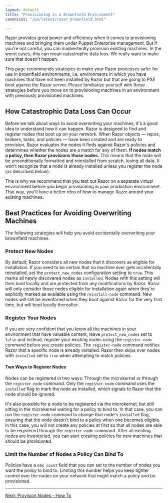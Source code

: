 ```yaml
---
layout: default
title: "Provisioning in a Brownfield Environment"
canonical: "/pe/latest/razor_brownfield.html"

---
```


Razor provides great power and efficiency when it comes to provisioning
machines and bringing them under Puppet Enterprise management. But if you're not careful, you can inadvertently provision existing machines. In the worst cases, this can mean catastrophic data loss. We really want to make sure that doesn't happen.

This page recommends strategies to make your Razor processes safer for use
in brownfield environments, i.e. environments in which you have machines
that have not been installed by Razor but that are going to PXE boot
against the Razor server. Please familiarize yourself with these strategies
before you move on to provisioning machines in an environment with
previously provisioned machines.

## How Catastrophic Data Loss Can Occur

Before we talk about ways to avoid overwriting your machines, it's a good idea to understand how it can happen. Razor is designed to find and register nodes that boot up on your network. When Razor objects &#8212; repos, brokers, tasks, and policies &#8212; have been created and are ready to provision, Razor evaluates the nodes it finds against Razor's policies and determines whether the nodes are a match for any of them. **If nodes match a policy, then Razor provisions those nodes.** This means that the node will be unconditionally formatted and reinstalled from scratch, losing all data. It won't recognize that a node is already installed unless you register the node (as described below).

This is why we recommend that you test out Razor on a separate virtual environment before you begin provisioning in your production environment. That way, you'll have a better idea of how to manage Razor around your existing machines.

## Best Practices for Avoiding Overwriting Machines

The following strategies will help you avoid accidentally overwriting your
brownfield machines.

### Protect New Nodes

By default, Razor considers all new nodes that it discovers as eligible for
installation. If you need to be certain that no machine ever gets
accidentally reinstalled, set the `protect_new_nodes` configuration setting
to `true`. This marks all newly discovered nodes as `installed`. Nodes with
this setting will then boot locally and are protected from any
modifications by Razor. Razor will only consider those nodes eligible for
installation again when they're explicitly marked as available using the
`reinstall-node` command. New nodes will still be inventoried when they
boot against Razor for the very first time, but will boot locally
thereafter.

### Register Your Nodes

If you are very confident that you know all the machines in your
environment that have valuable content, leave `protect_new_nodes` set to `false` and instead, register your existing nodes using the `register-node` command before you create policies. The `register-node` command notifies Razor that a specific node is already installed. Razor then skips over nodes with `installed` set to `true` when attempting to match policies.

#### Two Ways to Register Nodes

Nodes can be registered in two ways: Through the microkernel or through the
`register-node` command. Only the `register-node` command uses the `installed` flag to mark the node as installed, which signals to Razor that the node should be ignored.

It's also possible for a node to be registered via the microkernel, but
still sitting in the microkernel waiting for a policy to bind to. In that
case, you can run the `register-node` command to change that node's `installed` flag, ensuring that the node doesn't bind to a policy when one becomes eligible. In this case, you will not create any policies at first so that all nodes are able to be registered through the `register-node` command. After all existing nodes are inventoried, you can start creating policies for new machines that should be provisioned.

### Limit the Number of Nodes a Policy Can Bind To

Policies have a `max count` field that you can set to the number of nodes you want the policy to bind to. Limiting this number helps you keep tighter control over the nodes on your network that might match a policy and be provisioned.

* * *


[Next: Provision Nodes - How To](./razor_using.html)
